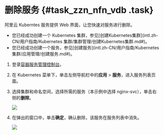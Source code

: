 # 删除服务 {#task_zzn_nfn_vdb .task}

阿里云 Kuberntes 服务提供 Web 界面，让您快速对服务进行删除。

-   您已经成功创建一个 Kubernetes 集群，参见[创建Kubernetes集群](intl.zh-CN/用户指南/Kubernetes 集群/集群管理/创建Kubernetes集群.md#)。
-   您已经成功创建一个服务，参见[创建服务](intl.zh-CN/用户指南/Kubernetes 集群/应用管理/创建服务.md#)。

1.  登录[容器服务管理控制台](https://cs.console.aliyun.com)。 
2.  在 Kubernetes 菜单下，单击左侧导航栏中的**应用** \> **服务**，进入服务列表页面。 
3.  选择集群和命名空间，选择所需的服务（本示例中选择 nginx-svc），单击右侧的**删除**。 

    ![](http://static-aliyun-doc.oss-cn-hangzhou.aliyuncs.com/assets/img/16667/153568779711020_zh-CN.png)

4.  在弹出的窗口中，单击**确定**，确认删除，该服务在服务列表中消失。 

    ![](http://static-aliyun-doc.oss-cn-hangzhou.aliyuncs.com/assets/img/16667/153568779811021_zh-CN.png)


